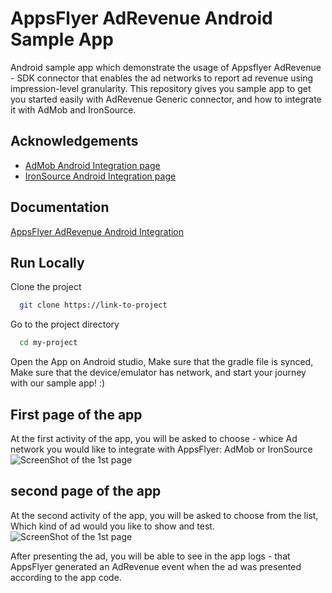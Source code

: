 
# AppsFlyer AdRevenue Android Sample App

Android sample app which demonstrate the usage of Appsflyer AdRevenue - SDK connector that 
enables the ad networks to report ad revenue using impression-level granularity.
This repository gives you sample app to get you started easily with AdRevenue Generic connector, and how to integrate it with AdMob and IronSource.




## Acknowledgements

 - [AdMob Android Integration page](https://developers.google.com/admob/android/quick-start)
 - [IronSource Android Integration page](https://developers.is.com/ironsource-mobile/android/android-sdk/)


## Documentation

[AppsFlyer AdRevenue Android Integration](https://dev.appsflyer.com/hc/docs/ad-revenue-1)


## Run Locally

Clone the project

```bash
  git clone https://link-to-project
```

Go to the project directory

```bash
  cd my-project
```

Open the App on Android studio, Make sure that the gradle file is synced, Make sure that the device/emulator has network, and start your journey with our sample app! :) 

## First page of the app
At the first activity of the app, you will be asked to choose - whice Ad network you would like to integrate with AppsFlyer:
AdMob or IronSource 
![ScreenShot of the 1st page](https://dev-to-uploads.s3.amazonaws.com/uploads/articles/th5xamgrr6se0x5ro4g6.png)

## second page of the app
At the second activity of the app, you will be asked to choose from the list, Which kind of ad would you like to show and test.
![ScreenShot of the 1st page](https://dev-to-uploads.s3.amazonaws.com/uploads/articles/th5xamgrr6se0x5ro4g6.png)

After presenting the ad, you will be able to see in the app logs - that AppsFlyer generated an AdRevenue event when the ad was presented according to the app code.

